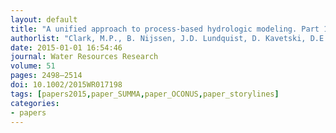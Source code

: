 ```yaml
---
layout: default
title: "A unified approach to process-based hydrologic modeling. Part 1: Modeling concept"
authorlist: "Clark, M.P., B. Nijssen, J.D. Lundquist, D. Kavetski, D.E. Rupp, R.A. Woods, J.E. Freer, E.D. Gutmann, A.W. Wood, L.D. Brekke, J.R. Arnold, D.J. Gochis, and R.M. Rasmussen"
date: 2015-01-01 16:54:46
journal: Water Resources Research 
volume: 51
pages: 2498–2514
doi: 10.1002/2015WR017198
tags: [papers2015,paper_SUMMA,paper_OCONUS,paper_storylines]
categories:
- papers
---
```

